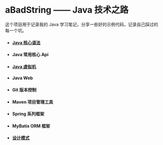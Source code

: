 # aBadString —— Java 技术之路

这个项目用于记录我的 Java 学习笔记，分享一些好的示例代码，记录自己踩过的每一个坑。

- #### [Java 核心语法](https://github.com/aBadString/aBadString.github.io/blob/master/Java.md)

- #### Java 常用核心 Api

- #### [Java 虚拟机](https://github.com/aBadString/aBadString.github.io/blob/master/JVM.md)

- #### Java Web

- #### Git 版本控制

- #### Maven 项目管理工具

- #### Spring 系列框架

- #### MyBatis ORM 框架

- #### [设计模式](https://github.com/aBadString/aBadString.github.io/blob/master/DesignPattern.md)
